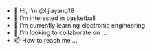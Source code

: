 - 👋 Hi, I’m @lijiayang18
- 👀 I’m interested in basketball
- 🌱 I’m currently learning electronic engineering
- 💞️ I’m looking to collaborate on ...
- 📫 How to reach me ...

<!---
lijiayang18/lijiayang18 is a ✨ special ✨ repository because its `README.md` (this file) appears on your GitHub profile.
You can click the Preview link to take a look at your changes.
--->
